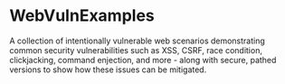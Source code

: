 # WebVulnExamples
A collection of intentionally vulnerable web scenarios demonstrating common security vulnerabilities such as XSS, CSRF, race condition, clickjacking, command enjection, and more - along with secure, pathed versions to show how these issues can be mitigated.
